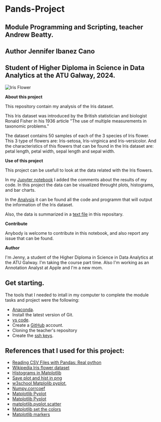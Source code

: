 # Pands-Project
## Module Programming and Scripting, teacher Andrew Beatty.

## Author Jennifer Ibanez Cano

## Student of Higher Diploma in Science in Data Analytics at the ATU Galway, 2024. 

![Iris Flower](https://blogger.googleusercontent.com/img/b/R29vZ2xl/AVvXsEimmGMPw0jM_8xjndEHLKj7Hf5fngvWFOJ6_V4jiFb-U0sCHej3aTu08htye1_BgUBGKfnszHoeI_OLLZVf6NjwaG9oDYyOqkjdjeDajd3zg8VuCLVTzDM8hO2XEnarwQeM-CLvFgAwfNX53GR_HPatNPkUH7-7FAoNgFKjw7ujB9LwW5piE8GIPLjJHw/w531-h291/irir_flowers.png)

**About this project**

This repository contain my analysis of the Iris dataset. 

This Iris dataset was introduced by the British statistician and biologist Ronald Fisher in his 1936 article "The use of multiple measurements in taxonomic problems."

The dataset contains 50 samples of each of the 3 species of Iris flower. This 3 type of flowers are: Iris-setosa, Iris-virginica and Iris-versicolor. And the characteristics of this flowers that can be found in the Iris dataset are: petal length, petal width, sepal length and sepal width. 


**Use of this project**

This project can be usefull to look at the data related with the Iris flowers. 

In my [Jupyter notebook](https://github.com/Jennyicano/Pands-Project/blob/main/iris_data.ipynb) I added the comments about the results of my code. In this project the data can be visualized throught plots, histograms, and bar charts. 

In the [Analysis](https://github.com/Jennyicano/Pands-Project/blob/main/Analysis.py) it can be found all the code and programm that will output the information of the Iris dataset. 

Also, the data is summarized in a [text file](https://github.com/Jennyicano/Pands-Project/blob/main/summary.txt) in this repositary.

**Contribute**

Anybody is welcome to contribute in this notebook, and also report any issue that can be found. 

**Author**

I'm Jenny, a student of the Higher Diploma in Science in Data Analytics at the ATU Galway. I'm taking the course part time. Also I'm working as an Annotation Analyst at Apple and I'm a new mom.

## Get starting.

The tools that I needed to intall in my computer to complete the module tasks and project were the following: 

* [Anaconda](https://www.anaconda.com). 
* Install the latest version of Git.
* [vs code](https://code.visualstudio.com).
* Create a [GitHub](https://github.com) account. 
* Cloning the teacher's repository
* Create the [ssh keys](https://docs.github.com/en/authentication/connecting-to-github-with-ssh/generating-a-new-ssh-key-and-adding-it-to-the-ssh-agent).

## References that I used for this project:

* [Reading CSV Files with Pandas: Real python](https://realpython.com/python-csv/)
* [Wikipedia Iris flower dataset](https://en.wikipedia.org/wiki/Iris_flower_data_set)
* [Histograms in Matplotlib](https://www.datacamp.com/tutorial/histograms-matplotlib#:~:text=It%20is%20a%20type%20of,overlapping%20intervals%20of%20a%20variable.)
* [Save plot and hist in png](https://www.geeksforgeeks.org/how-to-save-a-plot-to-a-file-using-matplotlib/)
* [w3school Matplolib pyplot](https://www.w3schools.com/python/matplotlib_pyplot.asp), 
* [Numpy.corrcoef](https://numpy.org/doc/stable/reference/generated/numpy.corrcoef.html)
* [Matplotlib Pyplot](https://www.w3schools.com/python/matplotlib_pyplot.asp)
* [Matplotlib Pyplot](https://matplotlib.org/stable/api/_as_gen/matplotlib.pyplot.plot.html#matplotlib.pyplot.plot)
* [matplotlib.pyplot.scatter](https://matplotlib.org/stable/api/_as_gen/matplotlib.pyplot.scatter.html)
* [Matplotlib set the colors](https://matplotlib.org/stable/users/explain/colors/colors.html#colors-def)
* [Matplotlib markers](https://matplotlib.org/stable/api/markers_api.html)